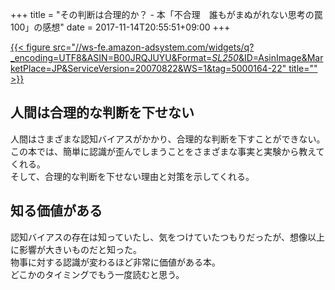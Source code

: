 +++
title = "その判断は合理的か？ - 本「不合理　誰もがまぬがれない思考の罠100」の感想"
date = 2017-11-14T20:55:51+09:00
+++

[{{< figure src="//ws-fe.amazon-adsystem.com/widgets/q?_encoding=UTF8&ASIN=B00JRQJUYU&Format=_SL250_&ID=AsinImage&MarketPlace=JP&ServiceVersion=20070822&WS=1&tag=5000164-22" title="" >}}](https://www.amazon.co.jp/dp/B00JRQJUYU/ref=as_li_ss_il?ie=UTF8&linkCode=li3&tag=5000164-22&linkId=43dcea29b1dbfeb76123fc4326629ace)

## 人間は合理的な判断を下せない

人間はさまざまな認知バイアスがかかり、合理的な判断を下すことができない。  
この本では、簡単に認識が歪んでしまうことをさまざまな事実と実験から教えてくれる。  
そして、合理的な判断を下せない理由と対策を示してくれる。

## 知る価値がある

認知バイアスの存在は知っていたし、気をつけていたつもりだったが、想像以上に影響が大きいものだと知った。  
物事に対する認識が変わるほど非常に価値がある本。  
どこかのタイミングでもう一度読むと思う。
